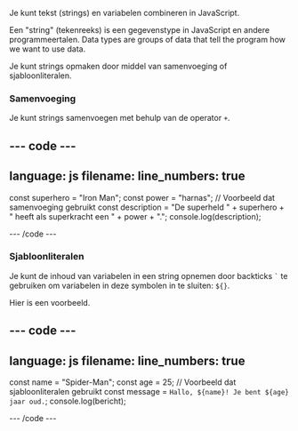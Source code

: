 Je kunt tekst (strings) en variabelen combineren in JavaScript.

Een "string" (tekenreeks) is een gegevenstype in JavaScript en andere programmeertalen. Data types are groups of data that tell the program how we want to use data.

Je kunt strings opmaken door middel van samenvoeging of sjabloonliteralen.

### Samenvoeging

Je kunt strings samenvoegen met behulp van de operator `+`.

## --- code ---

language: js
filename:
line_numbers: true
-------------------------------------------------------

const superhero = "Iron Man";
const power = "harnas";
// Voorbeeld dat samenvoeging gebruikt
const description = "De superheld " + superhero + " heeft als superkracht een " + power + ".";
console.log(description);

\--- /code ---

### Sjabloonliteralen

Je kunt de inhoud van variabelen in een string opnemen door backticks `` ` `` te gebruiken om variabelen in deze symbolen in te sluiten: `${}`.

Hier is een voorbeeld.

## --- code ---

language: js
filename:
line_numbers: true
-------------------------------------------------------

const name = "Spider-Man";
const age = 25;
// Voorbeeld dat sjabloonliteralen gebruikt
const message = `Hallo, ${name}! Je bent ${age} jaar oud.`;
console.log(bericht);

\--- /code ---
